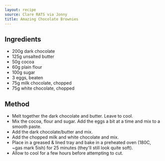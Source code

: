 ```yaml
---
layout: recipe
source: Clare RATS via Jonny
title: Amazing Chocolate Brownies
---
```


## Ingredients

* 200g dark chocolate
* 125g unsalted butter
* 50g cocoa
* 60g plain flour
* 100g sugar
* 3 eggs, beaten
* 75g milk chocolate, chopped
* 75g white chocolate, chopped

## Method

* Melt together the dark chocolate and butter. Leave to cool. 
* Mix the cocoa, flour and sugar. Add the eggs a bit at a time and mix to a smooth paste. 
* Add the dark chocolate/butter and mix. 
* Add the chopped milk and white chocolate and mix. 
* Place in a greased & lined tray and bake in a preheated oven (180C, ~gas mark 5ish) for 25 minutes (they'll still look quite soft). 
* Allow to cool for a few hours before attempting to cut.
